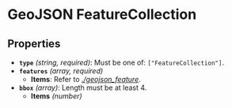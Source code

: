 # GeoJSON FeatureCollection

## Properties

- **`type`** *(string, required)*: Must be one of: `["FeatureCollection"]`.
- **`features`** *(array, required)*
  - **Items**: Refer to *[./geojson_feature](../../api/geojson/geojson_feature.md)*.
- **`bbox`** *(array)*: Length must be at least 4.
  - **Items** *(number)*
